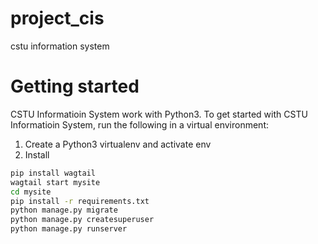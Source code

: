# project_cis
cstu information system
# Getting started
  CSTU Informatioin System work with Python3.
  To get started with CSTU Informatioin System, run the following in a virtual environment:
1. Create a Python3 virtualenv and activate env
2. Install 


``` bash
pip install wagtail
wagtail start mysite
cd mysite
pip install -r requirements.txt
python manage.py migrate
python manage.py createsuperuser
python manage.py runserver
```
